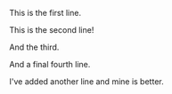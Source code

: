 This is the first line.

This is the second line!

And the third.

And a final fourth line.

I've added another line and mine is better.
